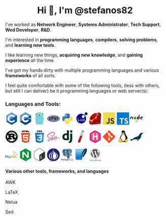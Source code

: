 <h1 align="center">Hi 👋, I'm @stefanos82</h1>
<p align="left">I've worked as <strong>Network Engineer</strong>, <strong>Systems Administrator</strong>, <strong>Tech
  Support</strong>, <strong>Wed Developer</strong>, <strong>R&D</strong>.</p>
<p align="left">I'm interested in <strong>programming languages</strong>, <strong>compilers</strong>, <strong>solving
  problems</strong>, and <strong>learning new tools</strong>.</p>
<p align="left">I like learning new things, <strong>acquiring new knowledge</strong>, and <strong>gaining
  experience</strong> all the time.</p>
<p align="left">I've got my hands dirty with multiple programming languages and
  various <strong>frameworks</strong> of all sorts.</p>
<p align="left">I feel quite comfortable with some of the following tools, (less with
  others, but still I can deliver) be it programming languages or web
  server(s):</p>

<h3 align="left">Languages and Tools:</h3>
<p align="left">
    <span><img src="https://raw.githubusercontent.com/devicons/devicon/master/icons/c/c-original.svg" alt="c" width="40" height="40"/></span>
    <span><img src="https://raw.githubusercontent.com/devicons/devicon/master/icons/cplusplus/cplusplus-original.svg" alt="cplusplus" width="40" height="40"/></span>
    <span><img src="https://raw.githubusercontent.com/devicons/devicon/master/icons/go/go-original.svg" alt="go" width="40" height="40"/></span>
    <span><img src="https://raw.githubusercontent.com/devicons/devicon/master/icons/php/php-original.svg" alt="php" width="40" height="40"/></span>
    <span><img src="https://raw.githubusercontent.com/devicons/devicon/master/icons/python/python-original.svg" alt="python" width="40" height="40"/></span>
    <span><img src="https://raw.githubusercontent.com/devicons/devicon/master/icons/lua/lua-original.svg" alt="lua" width="40" height="40"></span>
    <span><img src="https://raw.githubusercontent.com/devicons/devicon/master/icons/ruby/ruby-original.svg" alt="ruby" width="40" height="40"/></span>
    <span><img src="https://raw.githubusercontent.com/devicons/devicon/master/icons/javascript/javascript-original.svg" alt="javascript" width="40" height="40"/></span>
    <span><img src="https://raw.githubusercontent.com/devicons/devicon/master/icons/typescript/typescript-original.svg" alt="typescript" width="40" height="40"/></span>
    <span><img src="https://raw.githubusercontent.com/devicons/devicon/master/icons/nodejs/nodejs-original-wordmark.svg" alt="nodejs" width="40" height="40"/></span>
</p>
<p align="left">
    <span><img src="https://raw.githubusercontent.com/devicons/devicon/master/icons/rust/rust-original.svg" alt="rust" width="40" height="40"/></span>
    <span><img src="https://raw.githubusercontent.com/devicons/devicon/master/icons/html5/html5-original-wordmark.svg" alt="html5" width="40" height="40"/></span>
    <span><img src="https://raw.githubusercontent.com/devicons/devicon/master/icons/css3/css3-original-wordmark.svg" alt="css3" width="40" height="40"/></span>
    <span><img src="https://raw.githubusercontent.com/devicons/devicon/master/icons/sass/sass-original.svg" alt="sass" width="40" height="40"/></span>
    <span><img src="https://raw.githubusercontent.com/devicons/devicon/master/icons/django/django-plain.svg" alt="django" width="40" height="40"/></span>
    <span><img src="https://raw.githubusercontent.com/devicons/devicon/master/icons/jekyll/jekyll-original.svg" alt="jekyll" width="40" height="40"/></span>
    <span><img src="https://raw.githubusercontent.com/devicons/devicon/master/icons/hugo/hugo-original.svg" alt="hugo" width="40" height="40"/></span>
    <span><img src="https://raw.githubusercontent.com/devicons/devicon/master/icons/git/git-original.svg" alt="git" width="40" height="40"/></span>
    <span><img src="https://raw.githubusercontent.com/devicons/devicon/master/icons/linux/linux-original.svg" alt="linux" width="40" height="40"/></span>
    <span><img src="https://raw.githubusercontent.com/devicons/devicon/master/icons/mariadb/mariadb-original.svg" alt="mariadb" width="40" height="40"/></span>
</p>
<p align="left">
    <span><img src="https://raw.githubusercontent.com/devicons/devicon/master/icons/mysql/mysql-original-wordmark.svg" alt="mysql" width="40" height="40"/></span>
    <span><img src="https://raw.githubusercontent.com/devicons/devicon/master/icons/nginx/nginx-original.svg" alt="nginx" width="40" height="40"/></span>
    <span><img src="https://raw.githubusercontent.com/devicons/devicon/master/icons/bash/bash-original.svg" alt="bash" width="40" height="40"></span>
    <span><img src="https://raw.githubusercontent.com/devicons/devicon/master/icons/perl/perl-original.svg" alt="perl" width="40" height="40"/></span>
    <span><img src="https://raw.githubusercontent.com/devicons/devicon/master/icons/postgresql/postgresql-original-wordmark.svg" alt="postgresql" width="40" height="40"/></span>
    <span><img src="https://raw.githubusercontent.com/devicons/devicon/master/icons/sqlite/sqlite-original.svg" alt="sqlite" width="40" height="40"/></span>
    <span><img src="https://raw.githubusercontent.com/devicons/devicon/master/icons/wordpress/wordpress-original.svg" alt="wordpress" width="40" height="40"/></span>
</p>

<h4>Various other tools, frameworks, and languages</h4>
<p>AWK</p>
<p>LaTeX</p>
<p>Nelua</p>
<p>Sed</p>

